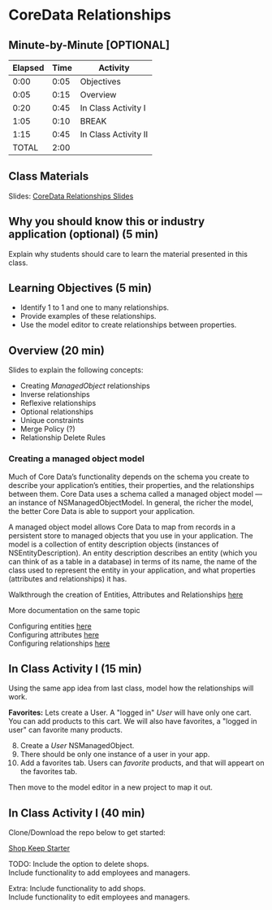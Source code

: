 # CoreData Relationships

## Minute-by-Minute [OPTIONAL]

| **Elapsed** | **Time**  | **Activity**              |
| ----------- | --------- | ------------------------- |
| 0:00        | 0:05      | Objectives                |
| 0:05        | 0:15      | Overview                  |
| 0:20        | 0:45      | In Class Activity I       |
| 1:05        | 0:10      | BREAK                     |
| 1:15        | 0:45      | In Class Activity II      |
| TOTAL       | 2:00      |                           |

## Class Materials

Slides: [CoreData Relationships Slides](core_data_relationships.key)

## Why you should know this or industry application (optional) (5 min)

Explain why students should care to learn the material presented in this class.

## Learning Objectives (5 min)

- Identify 1 to 1 and one to many relationships.
- Provide examples of these relationships.
- Use the model editor to create relationships between properties.

## Overview (20 min)

Slides to explain the following concepts:

- Creating _ManagedObject_ relationships
- Inverse relationships
- Reflexive relationships
- Optional relationships
- Unique constraints
- Merge Policy (?)
- Relationship Delete Rules

### Creating a managed object model

Much of Core Data’s functionality depends on the schema you create to describe your application’s entities, their properties, and the relationships between them. Core Data uses a schema called a managed object model — an instance of NSManagedObjectModel. In general, the richer the model, the better Core Data is able to support your application.

A managed object model allows Core Data to map from records in a persistent store to managed objects that you use in your application. The model is a collection of entity description objects (instances of NSEntityDescription). An entity description describes an entity (which you can think of as a table in a database) in terms of its name, the name of the class used to represent the entity in your application, and what properties (attributes and relationships) it has.

Walkthrough the creation of Entities, Attributes and Relationships [here](https://developer.apple.com/library/archive/documentation/Cocoa/Conceptual/CoreData/KeyConcepts.html)


More documentation on the same topic

Configuring entities [here](https://developer.apple.com/documentation/coredata/modeling_data/configuring_entities)<br>
Configuring attributes [here](https://developer.apple.com/documentation/coredata/modeling_data/configuring_entities)<br>
Configuring relationships [here](https://developer.apple.com/documentation/coredata/modeling_data/configuring_relationships)

## In Class Activity I (15 min)
Using the same app idea from last class, model how the relationships will work.

**Favorites:**
Lets create a User. A "logged in" *User* will have only one cart. You can add products to this cart.
We will also have favorites, a "logged in user" can favorite many products.

8. Create a *User* NSManagedObject.
9. There should be only one instance of a user in your app.
10. Add a favorites tab. Users can *favorite* products, and that will appeart on the favorites tab.

Then move to the model editor in a new project to map it out.

## In Class Activity I (40 min)

Clone/Download the repo below to get started:

[Shop Keep Starter](https://github.com/Product-College-Labs/shop-keep.git)

TODO:
Include the option to delete shops.<br>
Include functionality to add employees and managers.

Extra:
Include functionality to add shops.<br>
Include functionality to edit employees and managers.<br>
